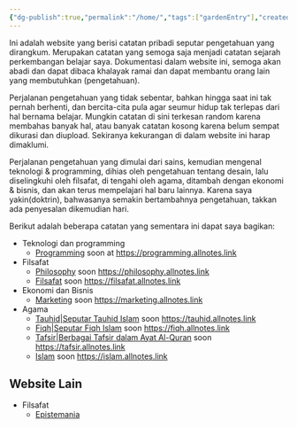 ```yaml
---
{"dg-publish":true,"permalink":"/home/","tags":["gardenEntry"],"created":"","updated":""}
---
```


Ini adalah website yang berisi catatan pribadi seputar pengetahuan yang dirangkum. Merupakan catatan yang semoga saja menjadi catatan sejarah perkembangan belajar saya. Dokumentasi dalam website ini, semoga akan abadi dan dapat dibaca  khalayak ramai dan dapat membantu orang lain yang membutuhkan (pengetahuan).

Perjalanan pengetahuan yang tidak sebentar, bahkan hingga saat ini tak pernah berhenti, dan bercita-cita pula agar seumur hidup tak terlepas dari hal bernama belajar. Mungkin catatan di sini terkesan random karena membahas banyak hal, atau banyak catatan kosong karena belum sempat dikurasi dan diupload. Sekiranya kekurangan di dalam website ini harap dimaklumi.

Perjalanan pengetahuan yang dimulai dari sains, kemudian mengenal teknologi & programming, dihias oleh pengetahuan tentang desain, lalu diselingkuhi oleh filsafat, di tengahi oleh agama, ditambah dengan ekonomi & bisnis, dan akan terus mempelajari hal baru lainnya. Karena saya yakin(doktrin), bahwasanya semakin bertambahnya pengetahuan, takkan ada penyesalan dikemudian hari. 

Berikut adalah beberapa catatan yang sementara ini dapat saya bagikan:
- Teknologi dan programming
	- [Programming](https://htmllearn.allnotes.link) soon at https://programming.allnotes.link
- Filsafat
	-  [Philosophy](https://philosophy.allnotes.link) soon https://philosophy.allnotes.link
	-  [Filsafat](https://filsafat.allnotes.link) soon https://filsafat.allnotes.link
- Ekonomi dan Bisnis
	-  [Marketing](https://marketing.allnotes.link) soon https://marketing.allnotes.link
- Agama
	-  [Tauhid|Seputar Tauhid Islam](https://tauhid.allnotes.link) soon https://tauhid.allnotes.link
	-  [Fiqh|Seputar Fiqh Islam](https://fiqh.allnotes.link) soon https://fiqh.allnotes.link
	- [Tafsir|Berbagai Tafsir dalam Ayat Al-Quran](https://tafsir.allnotes.link) soon https://tafsir.allnotes.link
	-  [Islam](https://Islam.allnotes.link) soon https://islam.allnotes.link
## Website Lain
- Filsafat 
	- [Epistemania](https://epistemania.me)
